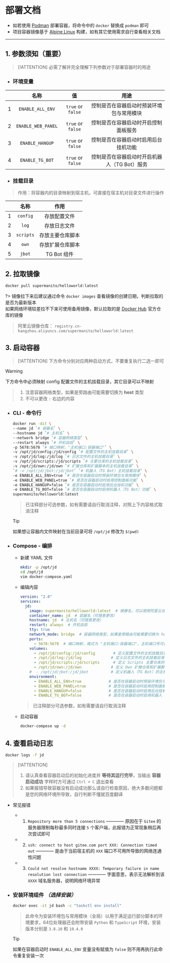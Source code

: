 # 部署文档
- 如若使用 [Podman](https://podman.io) 部署容器，将命令中的 `docker` 替换成 `podman` 即可
- 项目容器镜像基于 [Alpine Linux](https://www.alpinelinux.org) 构建，如有其它使用需求自行查看相关文档

***

## 1. 参数须知（重要）
> [!ATTENTION]
> 必需了解并完全理解下列参数对于部署容器时的用途

- ### 环境变量 <!-- {docsify-ignore} -->

|       |          名称           |         值          |                   用途                 |
| :---: | :--------------------: | :---------------: | :--------------------------------------: |
|   1   |    `ENABLE_ALL_ENV`    |  `true` or `false`  |   控制是否在容器启动时预装环境包与常用模块    |
|   2   |   `ENABLE_WEB_PANEL`   |  `true` or `false`  |     控制是否在容器启动时开启控制面板服务     |
|   3   |    `ENABLE_HANGUP`     |  `true` or `false`  |     控制是否在容器启动时启用后台挂机功能     |
|   4   |    `ENABLE_TG_BOT`     |  `true` or `false`  | 控制是否在容器启动时开启机器人（TG Bot）服务 |

- ### 挂载目录 <!-- {docsify-ignore} -->

> 作用：将容器内的目录映射到宿主机，可直接在宿主机对目录文件进行操作

|       |    名称    |      作用      |
| :---: | :-------: | :------------: |
|   1   | `config`  |   存放配置文件   |
|   2   |   `log`   |   存放日志文件   |
|   3   | `scripts` | 存放主要仓库脚本 |
|   4   |   `own`   | 存放扩展仓库脚本 |
|   5   |  `jbot`   |   TG Bot 组件  |

## 2. 拉取镜像
```bash
docker pull supermanito/helloworld:latest
```
?> 镜像拉下来后建议通过命令 `docker images` 查看镜像的创建日期，判断拉取的是否为最新版本\
  如果网络环境较差拉不下来可使用备用镜像，默认拉取的是 [Docker Hub](https://hub.docker.com/r/supermanito/helloworld) 官方仓库的镜像
> 阿里云镜像仓库： `registry.cn-hangzhou.aliyuncs.com/supermanito/helloworld:latest`

## 3. 启动容器
> [!ATTENTION]
 下方命令分别对应两种启动方式，不要重复执行二选一即可

> [!WARNING]
> 下方命令中必须映射 config 配置文件的主机挂载目录，其它目录可以不映射

> 1. 注意容器网络类型，如果是旁路由可能需要切换为 **host** 类型
> 2. 不可以更改 `:` 右边的内容

- ### CLI - 命令行

    ```bash
    docker run -dit \
    --name jd `# 容器名` \
    --hostname jd `# 主机名` \
    --network bridge `# 容器网络类型` \
    --restart always `# 开机自启` \
    -p 5678:5678 `# 端口映射，"主机端口:容器端口"` \
    -v /opt/jd/config:/jd/config `# 配置文件的主机挂载目录` \
    -v /opt/jd/log:/jd/log `# 日志文件的主机挂载目录` \
    -v /opt/jd/scripts:/jd/scripts `# 主要仓库的主机挂载目录` \
    -v /opt/jd/own:/jd/own `# 扩展仓库和扩展脚本的主机挂载目录` \
    `# -v /opt/jd/jbot:/jd/jbot` `# 机器人（TG Bot）主机挂载目录` \
    -e ENABLE_ALL_ENV=true `# 是否在容器启动时预装环境包与常用模块` \
    -e ENABLE_WEB_PANEL=true `# 是否在容器启动时启用控制面板功能` \
    -e ENABLE_HANGUP=false `# 是否在容器启动时启用后台挂机功能` \
    -e ENABLE_TG_BOT=false `# 是否在容器启动时启用机器人（TG Bot）功能` \
    supermanito/helloworld:latest
    ```
    > 已注释部分可选参数，如有需要请自行取消注释，对照上下内容格式取消注释

    > [!TIP]
    > 如果想让容器内文件映射在当前目录可将 `/opt/jd` 修改为 `$(pwd)`

- ### Compose - 编排

  - 新建 YAML 文件

    ```bash
    mkdir -p /opt/jd
    cd /opt/jd
    vim docker-compose.yaml
    ```

  - 编辑内容

    ```yaml
    version: "2.0"
    services:
      jd:
        image: supermanito/helloworld:latest  # 镜像名，可以使用阿里云仓库的备用镜像
        container_name: jd  # 容器名（可随意更改）
        hostname: jd  # 主机名（可随意更改）
        restart: always  # 开机自启
        tty: true
        network_mode: bridge  # 容器网络类型，如果是旁路由可能需要切换为 host 类型
        ports:
          - 5678:5678  # 端口映射，格式为 "主机端口:容器端口"，主机端口号可自定义，容器端口用来访问控制面板不可修改
        volumes:
          - /opt/jd/config:/jd/config        # 定义配置文件的主机挂载目录
          - /opt/jd/log:/jd/log             # 定义日志文件的主机挂载目录
          - /opt/jd/scripts:/jd/scripts      # 定义 Scripts 主要仓库的主机挂载目录
          - /opt/jd/own:/jd/own             # 定义 Own 扩展仓库和扩展脚本的主机挂载目录
        #  - /opt/jd/jbot:/jd/jbot          # 定义机器人（TG Bot）的主机挂载目录
        environment:
          - ENABLE_ALL_ENV=true            # 是否在容器启动时预装环境包与常用模块
          - ENABLE_WEB_PANEL=true          # 是否在容器启动时启用控制面板功能
          - ENABLE_HANGUP=false            # 是否在容器启动时启用后台挂机功能
          - ENABLE_TG_BOT=false            # 是否在容器启动时启用机器人（TG Bot）功能
    ```
    > 已注释部分可选参数，如有需要请自行取消注释

  - 启动容器

    ```bash
    docker-compose up -d
    ```

## 4. 查看启动日志

```bash
docker logs -f jd
```

> [!ATTENTION]
> 1. 请认真查看容器启动后的初始化进度并 **等待其运行完毕**，当输出 **容器启动成功** 字样时方可通过 `Ctrl + C` 退出查看
> 2. 如果报错导致容器没有启动成功那么请自行检查原因，绝大多数问题都是您的网络环境所导致，自行判断不懂就百度翻译

  - 常见报错

    - 1. `Repository more than 5 connections` ———— 原因在于 `Gitee` 的服务器限制每秒最多同时连接 `5` 个客户端，此报错为正常现象稍后再次尝试即可
    - 2. `ssh: connect to host gitee.com port XXX: Connection timed out` ———— 是由于当前宿主机的 `XXX` 端口不可用所导致的网络连通性问题
    - 3. `Could not resolve hostname XXXX: Temporary failure in name resolution lost connection` ———— 字面意思，表示无法解析到该 `XXXX` 域名服务器，说明网络环境异常

  - ### 安装环境组件 _（选择安装）_ <!-- {docsify-ignore} -->

    ```bash
    docker exec -it jd bash -c "taskctl env install"
    ```
    > 此命令为安装环境包与常用模块（全局）以用于满足运行部分脚本的环境要求，64位处理器还会附带安装 `Python` 和 `TypeScript` 环境，安装版本分别是 `3.8.10` 和 `10.4.0`

    > [!TIP]
    > 如果在容器启动时 `ENABLE_ALL_ENV` 变量没有赋值为 `false` 则不用再执行此命令重复安装一次
